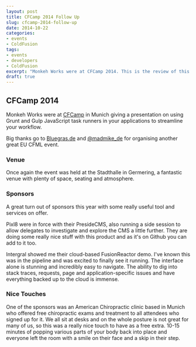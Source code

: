 ```yaml
---
layout: post
title: CFCamp 2014 Follow Up
slug: cfcamp-2014-follow-up
date: 2014-10-22
categories:
- events
- ColdFusion
tags:
- events
- developers
- ColdFusion
excerpt: "Monkeh Works were at CFCamp 2014. This is the review of this years great conference."
draft: true
---
```


## CFCamp 2014

Monkeh Works were at <a href="http://cfcamp.org" target="_blank">CFCamp</a> in Munich giving a presentation on using Grunt and Gulp JavaScript task runners in your applications to streamline your workflow.

Big thanks go to <a href="http://www.bluegras.de" target="_blank">Bluegras.de</a> and <a href="http://twitter.com/madmike_de" target="_blank">@madmike_de</a> for organising another great EU CFML event.


### Venue

Once again the event was held at the Stadthalle in Germering, a fantastic venue with plenty of space, seating and atmosphere.

### Sponsors

A great turn out of sponsors this year with some really useful tool and services on offer.

Pixl8 were in force with their PresideCMS, also running a side session to allow delegates to investigate and explore the CMS a little further. They are doing some really nice stuff with this product and as it's on Github you can add to it too.

Intergral showed me their cloud-based FusionReactor demo. I've known this was in the pipeline and was excited to finally see it running. The interface alone is stunning and incredibly easy to navigate. The ability to dig into stack traces, requests, page and application-specific issues and have everything backed up to the cloud is immense.




### Nice Touches

One of the sponsors was an American Chiropractic clinic based in Munich who offered free chiropractic exams and treatment to all attendees who signed up for it. We all sit at desks and on the whole posture is not great for many of us, so this was a really nice touch to have as a free extra. 10-15 minutes of popping various parts of your body back into place and everyone left the room with a smile on their face and a skip in their step.
